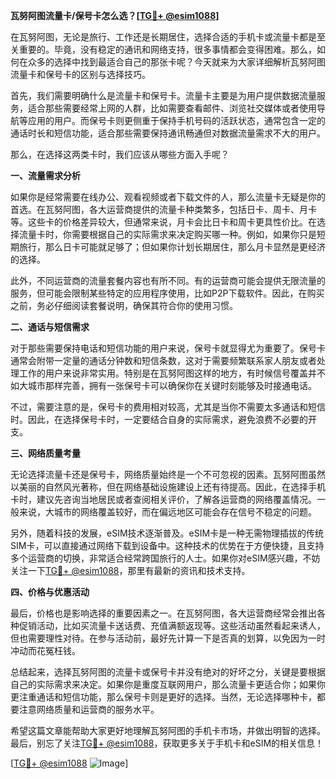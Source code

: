 **瓦努阿图流量卡/保号卡怎么选？[[TG💪+ @esim1088](https://t.me/s/esim1088)]**

在瓦努阿图，无论是旅行、工作还是长期居住，选择合适的手机卡或流量卡都是至关重要的。毕竟，没有稳定的通讯和网络支持，很多事情都会变得困难。那么，如何在众多的选择中找到最适合自己的那张卡呢？今天就来为大家详细解析瓦努阿图流量卡和保号卡的区别与选择技巧。

首先，我们需要明确什么是流量卡和保号卡。流量卡主要是为用户提供数据流量服务，适合那些需要经常上网的人群，比如需要查看邮件、浏览社交媒体或者使用导航等应用的用户。而保号卡则更侧重于保持手机号码的活跃状态，通常包含一定的通话时长和短信功能，适合那些需要保持通讯畅通但对数据流量需求不大的用户。

那么，在选择这两类卡时，我们应该从哪些方面入手呢？

**一、流量需求分析**

如果你是经常需要在线办公、观看视频或者下载文件的人，那么流量卡无疑是你的首选。在瓦努阿图，各大运营商提供的流量卡种类繁多，包括日卡、周卡、月卡等。这些卡的价格差异较大，但通常来说，月卡会比日卡和周卡更具性价比。在选择流量卡时，你需要根据自己的实际需求来决定购买哪一种。例如，如果你只是短期旅行，那么日卡可能就足够了；但如果你计划长期居住，那么月卡显然是更经济的选择。

此外，不同运营商的流量套餐内容也有所不同。有的运营商可能会提供无限流量的服务，但可能会限制某些特定的应用程序使用，比如P2P下载软件。因此，在购买之前，务必仔细阅读套餐说明，确保其符合你的使用习惯。

**二、通话与短信需求**

对于那些需要保持电话和短信功能的用户来说，保号卡就显得尤为重要了。保号卡通常会附带一定量的通话分钟数和短信条数，这对于需要频繁联系家人朋友或者处理工作的用户来说非常实用。特别是在瓦努阿图这样的地方，有时候信号覆盖并不如大城市那样完善，拥有一张保号卡可以确保你在关键时刻能够及时接通电话。

不过，需要注意的是，保号卡的费用相对较高，尤其是当你不需要太多通话和短信时。因此，在选择保号卡时，一定要结合自身的实际需求，避免浪费不必要的开支。

**三、网络质量考量**

无论选择流量卡还是保号卡，网络质量始终是一个不可忽视的因素。瓦努阿图虽然以美丽的自然风光著称，但在网络基础设施建设上还有待提高。因此，在选择手机卡时，建议先咨询当地居民或者查阅相关评价，了解各运营商的网络覆盖情况。一般来说，大城市的网络覆盖较好，而在偏远地区可能会存在信号不稳定的问题。

另外，随着科技的发展，eSIM技术逐渐普及。eSIM卡是一种无需物理插拔的传统SIM卡，可以直接通过网络下载到设备中。这种技术的优势在于方便快捷，且支持多个运营商的切换，非常适合经常跨国旅行的人士。如果你对eSIM感兴趣，不妨关注一下[TG💪+ @esim1088](https://t.me/s/esim1088)，那里有最新的资讯和技术支持。

**四、价格与优惠活动**

最后，价格也是影响选择的重要因素之一。在瓦努阿图，各大运营商经常会推出各种促销活动，比如买流量卡送话费、充值满额返现等。这些活动虽然看起来诱人，但也需要理性对待。在参与活动前，最好先计算一下是否真的划算，以免因为一时冲动而花冤枉钱。

总结起来，选择瓦努阿图的流量卡或保号卡并没有绝对的好坏之分，关键是要根据自己的实际需求来决定。如果你是重度互联网用户，那么流量卡更适合你；如果你更注重通话和短信功能，那么保号卡则是更好的选择。当然，无论选择哪种卡，都要注意网络质量和运营商的服务水平。

希望这篇文章能帮助大家更好地理解瓦努阿图的手机卡市场，并做出明智的选择。最后，别忘了关注[TG💪+ @esim1088](https://t.me/s/esim1088)，获取更多关于手机卡和eSIM的相关信息！

[[TG💪+ @esim1088](https://t.me/s/esim1088) ![Image](https://i.postimg.cc/4NQfJmqS/Snipaste-2025-05-13-00-14-12.png)]